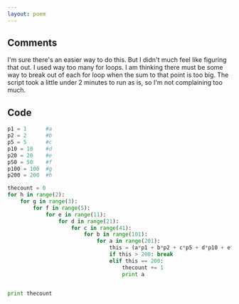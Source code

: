 ```yaml
---
layout: poem
---
```


## Comments

I'm sure there's an easier way to do this. But I didn't much feel like figuring
that out. I used way too many for loops. I am thinking there must be some way
to break out of each for loop when the sum to that point is too big.  The
script took a little under 2 minutes to run as is, so I'm not complaining too
much.

## Code

```python
p1 = 1		#a
p2 = 2		#b
p5 = 5		#c
p10 = 10	#d
p20 = 20	#e
p50 = 50	#f
p100 = 100	#g
p200 = 200	#h

thecount = 0
for h in range(2):
	for g in range(3):
		for f in range(5):
			for e in range(11):
				for d in range(21):
					for c in range(41):
						for	b in range(101):
							for a in range(201):
								this = (a*p1 + b*p2 + c*p5 + d*p10 + e*p20 + f*p50 + g*p100 + h*p200)
								if this > 200: break
								elif this == 200:
									thecount += 1
									print a
							

print thecount
```
